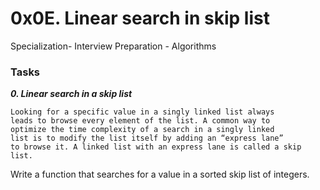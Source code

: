 # 0x0E. Linear search in skip list
Specialization- Interview Preparation - Algorithms

### Tasks

***0. Linear search in a skip list***
```
Looking for a specific value in a singly linked list always
leads to browse every element of the list. A common way to
optimize the time complexity of a search in a singly linked
list is to modify the list itself by adding an “express lane”
to browse it. A linked list with an express lane is called a skip list.
```

Write a function that searches for a value in a sorted skip list of integers.